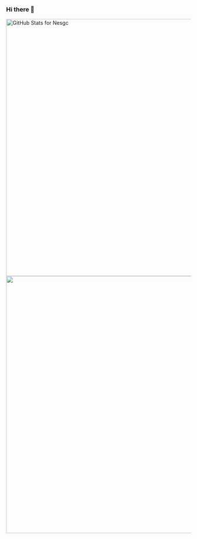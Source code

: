 ### Hi there 👋

<!--
**Nesgc/Nesgc** is a ✨ _special_ ✨ repository because its `README.md` (this file) appears on your GitHub profile.

Here are some ideas to get you started:

- 🔭 I’m currently working on ...
- 🌱 I’m currently learning ...
- 👯 I’m looking to collaborate on ...
- 🤔 I’m looking for help with ...
- 💬 Ask me about ...
- 📫 How to reach me: ...
- 😄 Pronouns: ...
- ⚡ Fun fact: ...
-->

<img src="https://github-readme-stats.vercel.app/api?username=Nesgc&show_icons=true&include_all_commits=true&count_private=true&theme=transparent&layout=compact" alt="GitHub Stats for Nesgc" width="700">

<img src="https://github-readme-streak-stats.herokuapp.com?user=Nesgc&theme=transparent" width="700">
